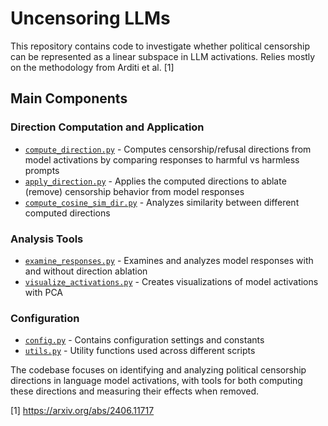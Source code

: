 # Uncensoring LLMs

This repository contains code to investigate whether political censorship can be represented as a linear subspace in LLM activations.
Relies mostly on the methodology from Arditi et al. [1]

## Main Components

### Direction Computation and Application
- [`compute_direction.py`](compute_direction.py) - Computes censorship/refusal directions from model activations by comparing responses to harmful vs harmless prompts
- [`apply_direction.py`](apply_direction.py) - Applies the computed directions to ablate (remove) censorship behavior from model responses
- [`compute_cosine_sim_dir.py`](compute_cosine_sim_dir.py) - Analyzes similarity between different computed directions

### Analysis Tools
- [`examine_responses.py`](examine_responses.py) - Examines and analyzes model responses with and without direction ablation
- [`visualize_activations.py`](visualize_activations.py) - Creates visualizations of model activations with PCA

### Configuration
- [`config.py`](config.py) - Contains configuration settings and constants
- [`utils.py`](utils.py) - Utility functions used across different scripts

The codebase focuses on identifying and analyzing political censorship directions in language model activations, with tools for both computing these directions and measuring their effects when removed.

[1] https://arxiv.org/abs/2406.11717